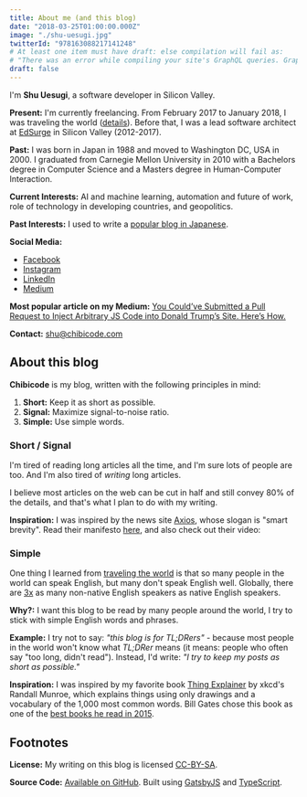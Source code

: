```yaml
---
title: About me (and this blog)
date: "2018-03-25T01:00:00.000Z"
image: "./shu-uesugi.jpg"
twitterId: "978163088217141248"
# At least one item must have draft: else compilation will fail as:
# "There was an error while compiling your site's GraphQL queries. GraphQLParser"
draft: false
---
```


I'm **Shu Uesugi**, a software developer in Silicon Valley.

**Present:** I'm currently freelancing. From February 2017 to January 2018, I was traveling the world ([details](/posts/world-travel-2017-2018)). Before that, I was a lead software architect at [EdSurge](https://www.edsurge.com/) in Silicon Valley (2012-2017).

<post-separator></post-separator>

**Past:** I was born in Japan in 1988 and moved to Washington DC, USA in 2000. I graduated from Carnegie Mellon University in 2010 with a Bachelors degree in Computer Science and a Masters degree in Human-Computer Interaction.

**Current Interests:** AI and machine learning, automation and future of work, role of technology in developing countries, and geopolitics.

**Past Interests:** I used to write a [popular blog in Japanese](http://chibicode.com/jp).

**Social Media:**

* [Facebook](https://www.facebook.com/shu)
* [Instagram](https://www.instagram.com/chibicode/)
* [LinkedIn](https://www.linkedin.com/in/chibicode)
* [Medium](http://medium.com/@chibicode)

**Most popular article on my Medium:** [You Could’ve Submitted a Pull Request to Inject Arbitrary JS Code into Donald Trump’s Site. Here’s How.](https://medium.com/@chibicode/you-can-submit-a-pull-request-to-inject-arbitrary-js-code-into-donald-trumps-site-here-s-how-782aa6a17a56)

**Contact:** [shu@chibicode.com](mailto:shu@chibicode.com)

## About this blog

**Chibicode** is my blog, written with the following principles in mind:

1.  **Short:** Keep it as short as possible.
2.  **Signal:** Maximize signal-to-noise ratio.
3.  **Simple:** Use simple words.

### Short / Signal

I'm tired of reading long articles all the time, and I'm sure lots of people are too. And I'm also tired of _writing_ long articles.

I believe most articles on the web can be cut in half and still convey 80% of the details, and that's what I plan to do with my writing.

**Inspiration:** I was inspired by the news site [Axios](https://www.axios.com/), whose slogan is "smart brevity". Read their manifesto [here](https://www.axios.com/about), and also check out their video:

<div><responsive-iframe width="560" height="315" src="https://www.youtube.com/embed/jeZ9RBMiaLs" frameborder="0" allow="autoplay; encrypted-media" allowfullscreen></responsive-iframe></div>

### Simple

One thing I learned from [traveling the world](/posts/world-travel-2017-2018) is that so many people in the world can speak English, but many don't speak English well. Globally, there are [3x](https://www.weforum.org/agenda/2015/10/which-languages-are-most-widely-spoken/) as many non-native English speakers as native English speakers.

**Why?:** I want this blog to be read by many people around the world, I try to stick with simple English words and phrases.

**Example:** I try not to say: _"this blog is for TL;DRers"_ - because most people in the world won't know what _TL;DRer_ means (it means: people who often say "too long, didn't read"). Instead, I'd write: _"I try to keep my posts as short as possible."_

**Inspiration:** I was inspired by my favorite book [Thing Explainer](https://xkcd.com/thing-explainer/) by xkcd's Randall Munroe, which explains things using only drawings and a vocabulary of the 1,000 most common words. Bill Gates chose this book as one of the [best books he read in 2015](https://www.youtube.com/watch?v=FpocCskZL1A).

## Footnotes

**License:** My writing on this blog is licensed [CC-BY-SA](https://creativecommons.org/licenses/by-sa/4.0/).

**Source Code:** [Available on GitHub](http://github.com/chibicode/chibicode). Built using [GatsbyJS](https://www.gatsbyjs.org/) and [TypeScript](http://www.typescriptlang.org/).
